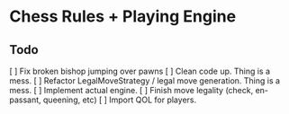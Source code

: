 # Chess Rules + Playing Engine

## Todo

[ ] Fix broken bishop jumping over pawns
[ ] Clean code up. Thing is a mess.
[ ] Refactor LegalMoveStrategy / legal move generation. Thing is a mess.
[ ] Implement actual engine.
[ ] Finish move legality (check, en-passant, queening, etc)
[ ] Import QOL for players.
